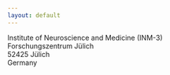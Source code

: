 ```yaml
---
layout: default
---
```


Institute of Neuroscience and Medicine (INM-3)<br>
Forschungszentrum Jülich<br>
52425 Jülich<br>
Germany<br>
